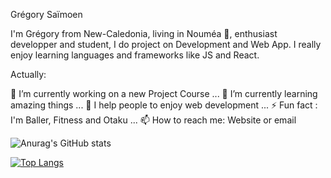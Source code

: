 Grégory Saïmoen

I'm Grégory from New-Caledonia, living in Nouméa 🌴, enthusiast developper and student, I do project on Development and Web App. I really enjoy learning languages and frameworks like JS and React.

Actually:

🔭 I’m currently working on a new Project Course ...
🌱 I’m currently learning amazing things ...
👯 I help people to enjoy web development ...
⚡ Fun fact : I'm Baller, Fitness and Otaku ...
📫 How to reach me: Website or email

![Anurag's GitHub stats](https://github-readme-stats.vercel.app/api?username=Saimoen&show_icons=true&theme=radical)

[![Top Langs](https://github-readme-stats.vercel.app/api/top-langs/?username=Saimoen&layout=compact)](https://github.com/Saimoen/github-readme-stats)
